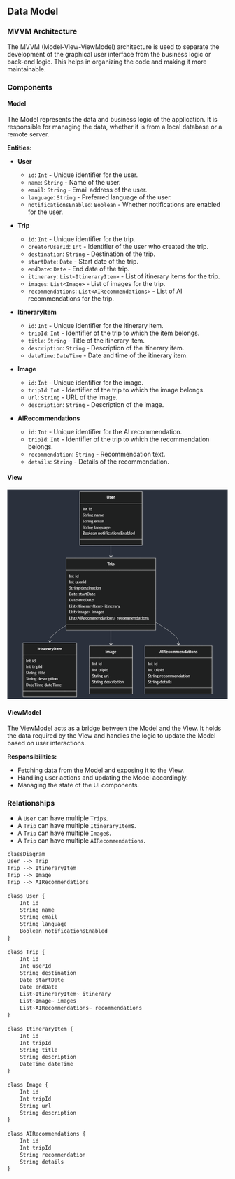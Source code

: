 ## Data Model

### MVVM Architecture

The MVVM (Model-View-ViewModel) architecture is used to separate the development of the graphical user interface from the business logic or back-end logic. This helps in organizing the code and making it more maintainable.

### Components

#### Model
The Model represents the data and business logic of the application. It is responsible for managing the data, whether it is from a local database or a remote server.

**Entities:**
- **User**
  - `id`: `Int` - Unique identifier for the user.
  - `name`: `String` - Name of the user.
  - `email`: `String` - Email address of the user.
  - `language`: `String` - Preferred language of the user.
  - `notificationsEnabled`: `Boolean` - Whether notifications are enabled for the user.

- **Trip**
  - `id`: `Int` - Unique identifier for the trip.
  - `creatorUserId`: `Int` - Identifier of the user who created the trip.
  - `destination`: `String` - Destination of the trip.
  - `startDate`: `Date` - Start date of the trip.
  - `endDate`: `Date` - End date of the trip.
  - `itinerary`: `List<ItineraryItem>` - List of itinerary items for the trip.
  - `images`: `List<Image>` - List of images for the trip.
  - `recommendations`: `List<AIRecommendations>` - List of AI recommendations for the trip.

- **ItineraryItem**
  - `id`: `Int` - Unique identifier for the itinerary item.
  - `tripId`: `Int` - Identifier of the trip to which the item belongs.
  - `title`: `String` - Title of the itinerary item.
  - `description`: `String` - Description of the itinerary item.
  - `dateTime`: `DateTime` - Date and time of the itinerary item.

- **Image**
  - `id`: `Int` - Unique identifier for the image.
  - `tripId`: `Int` - Identifier of the trip to which the image belongs.
  - `url`: `String` - URL of the image.
  - `description`: `String` - Description of the image.

- **AIRecommendations**
  - `id`: `Int` - Unique identifier for the AI recommendation.
  - `tripId`: `Int` - Identifier of the trip to which the recommendation belongs.
  - `recommendation`: `String` - Recommendation text.
  - `details`: `String` - Details of the recommendation.

#### View
![img.png](mermaid.png)


#### ViewModel
The ViewModel acts as a bridge between the Model and the View. It holds the data required by the View and handles the logic to update the Model based on user interactions.

**Responsibilities:**
- Fetching data from the Model and exposing it to the View.
- Handling user actions and updating the Model accordingly.
- Managing the state of the UI components.

### Relationships
- A `User` can have multiple `Trip`s.
- A `Trip` can have multiple `ItineraryItem`s.
- A `Trip` can have multiple `Image`s.
- A `Trip` can have multiple `AIRecommendations`.



```mermaid
classDiagram
User --> Trip
Trip --> ItineraryItem
Trip --> Image
Trip --> AIRecommendations

class User {
    Int id
    String name
    String email
    String language
    Boolean notificationsEnabled
}

class Trip {
    Int id
    Int userId
    String destination
    Date startDate
    Date endDate
    List~ItineraryItem~ itinerary
    List~Image~ images
    List~AIRecommendations~ recommendations
}

class ItineraryItem {
    Int id
    Int tripId
    String title
    String description
    DateTime dateTime
}

class Image {
    Int id
    Int tripId
    String url
    String description
}

class AIRecommendations {
    Int id
    Int tripId
    String recommendation
    String details
}